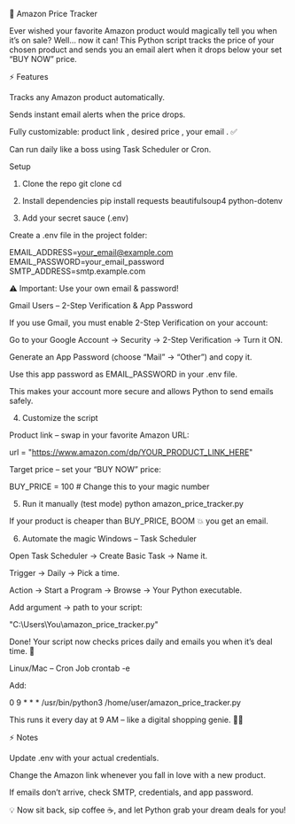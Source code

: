 🛒 Amazon Price Tracker 

Ever wished your favorite Amazon product would magically tell you when it’s on sale? Well… now it can! This Python script tracks the price of your chosen product and sends you an email alert when it drops below your set “BUY NOW” price.

⚡ Features

Tracks any Amazon product automatically.

Sends instant email alerts when the price drops.

Fully customizable: product link , desired price , your email . ✅

Can run daily like a boss using Task Scheduler or Cron.

Setup
1. Clone the repo
git clone <your-repo-url>
cd <repo-folder>

2. Install dependencies
pip install requests beautifulsoup4 python-dotenv

3. Add your secret sauce (.env)

Create a .env file in the project folder:

EMAIL_ADDRESS=your_email@example.com
EMAIL_PASSWORD=your_email_password
SMTP_ADDRESS=smtp.example.com


⚠️ Important: Use your own email & password!

Gmail Users – 2-Step Verification & App Password

If you use Gmail, you must enable 2-Step Verification on your account:

Go to your Google Account → Security → 2-Step Verification → Turn it ON.

Generate an App Password (choose “Mail” → “Other”) and copy it.

Use this app password as EMAIL_PASSWORD in your .env file.

This makes your account more secure and allows Python to send emails safely. 

4. Customize the script

Product link – swap in your favorite Amazon URL:

url = "https://www.amazon.com/dp/YOUR_PRODUCT_LINK_HERE"


Target price – set your “BUY NOW” price:

BUY_PRICE = 100  # Change this to your magic number

5. Run it manually (test mode)
python amazon_price_tracker.py


If your product is cheaper than BUY_PRICE, BOOM 💥 you get an email.

6. Automate the magic 
Windows – Task Scheduler

Open Task Scheduler → Create Basic Task → Name it.

Trigger → Daily → Pick a time.

Action → Start a Program → Browse → Your Python executable.

Add argument → path to your script:

"C:\Users\You\amazon_price_tracker.py"


Done! Your script now checks prices daily and emails you when it’s deal time. 🎯

Linux/Mac – Cron Job
crontab -e


Add:

0 9 * * * /usr/bin/python3 /home/user/amazon_price_tracker.py


This runs it every day at 9 AM – like a digital shopping genie. 🧞‍♂️

⚡ Notes

Update .env with your actual credentials.

Change the Amazon link whenever you fall in love with a new product.

If emails don’t arrive, check SMTP, credentials, and app password.

💡 Now sit back, sip coffee ☕, and let Python grab your dream deals for you!

